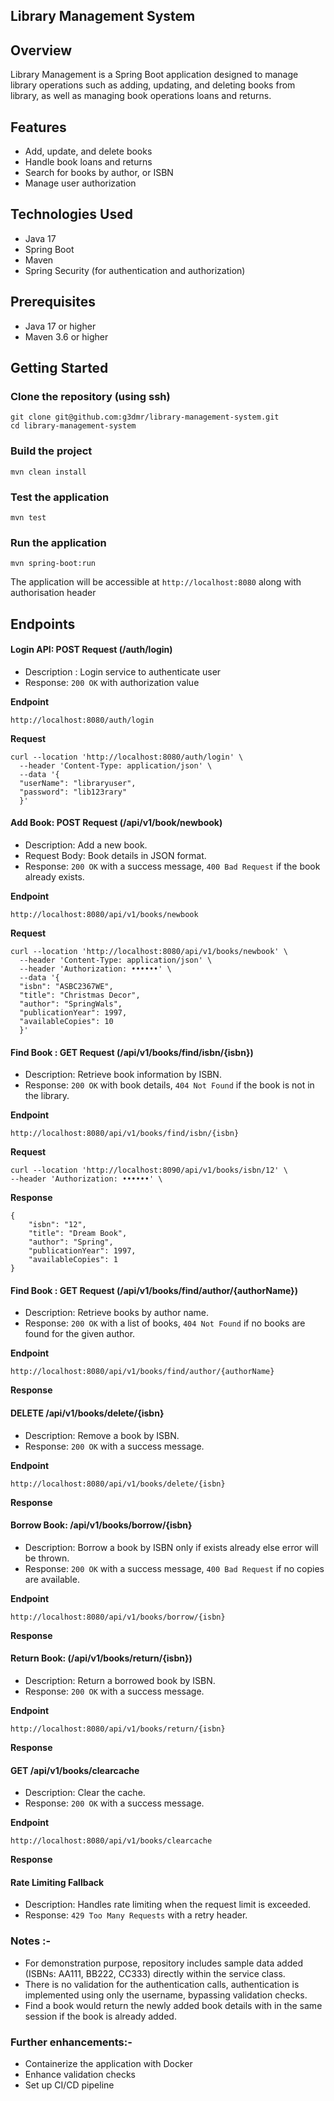 ## Library Management System

## Overview
Library Management is a Spring Boot application designed to manage library operations such as adding, updating, and deleting books from library, as well as managing book operations loans and returns.

## Features
- Add, update, and delete books
- Handle book loans and returns
- Search for books by author, or ISBN
- Manage user authorization

## Technologies Used
- Java 17
- Spring Boot
- Maven
- Spring Security (for authentication and authorization)

## Prerequisites
- Java 17 or higher
- Maven 3.6 or higher

## Getting Started

### Clone the repository (using ssh)
```
git clone git@github.com:g3dmr/library-management-system.git
cd library-management-system
```

### Build the project
```
mvn clean install
```

### Test the application
```
mvn test
```

### Run the application
```
mvn spring-boot:run
```

The application will be accessible at `http://localhost:8080` along with authorisation header

## Endpoints

#### Login API: POST Request (/auth/login)

- Description : Login service to authenticate user
- Response: `200 OK` with authorization value

**Endpoint**
```
http://localhost:8080/auth/login
```
**Request**

```
curl --location 'http://localhost:8080/auth/login' \
  --header 'Content-Type: application/json' \
  --data '{
  "userName": "libraryuser",
  "password": "lib123rary"
  }'
```

#### Add Book: POST Request (/api/v1/book/newbook)
- Description: Add a new book.
- Request Body: Book details in JSON format.
- Response: `200 OK` with a success message, `400 Bad Request` if the book already exists. 

**Endpoint**
```
http://localhost:8080/api/v1/books/newbook
```

**Request**

```
curl --location 'http://localhost:8080/api/v1/books/newbook' \
  --header 'Content-Type: application/json' \
  --header 'Authorization: ••••••' \
  --data '{
  "isbn": "ASBC2367WE",
  "title": "Christmas Decor",
  "author": "SpringWals",
  "publicationYear": 1997,
  "availableCopies": 10
  }'
```

#### Find Book :  GET Request (/api/v1/books/find/isbn/{isbn})   
- Description: Retrieve book information by ISBN.
- Response: `200 OK` with book details, `404 Not Found` if the book is not in the library.

**Endpoint**
```
http://localhost:8080/api/v1/books/find/isbn/{isbn}
```
**Request**

```
curl --location 'http://localhost:8090/api/v1/books/isbn/12' \
--header 'Authorization: ••••••' \
```
**Response**
```
{
    "isbn": "12",
    "title": "Dream Book",
    "author": "Spring",
    "publicationYear": 1997,
    "availableCopies": 1
}
```
#### Find Book : GET Request (/api/v1/books/find/author/{authorName})
- Description: Retrieve books by author name.
- Response: `200 OK` with a list of books, `404 Not Found` if no books are found for the given author.

**Endpoint**

```
http://localhost:8080/api/v1/books/find/author/{authorName}
```

**Response**

#### DELETE /api/v1/books/delete/{isbn}
- Description: Remove a book by ISBN.
- Response: `200 OK` with a success message.

**Endpoint**

```
http://localhost:8080/api/v1/books/delete/{isbn}
```
**Response**

#### Borrow Book: /api/v1/books/borrow/{isbn}
- Description: Borrow a book by ISBN only if exists already else error will be thrown.
- Response: `200 OK` with a success message, `400 Bad Request` if no copies are available.

**Endpoint**

```
http://localhost:8080/api/v1/books/borrow/{isbn}
```
**Response**

#### Return Book: (/api/v1/books/return/{isbn})
- Description: Return a borrowed book by ISBN.
- Response: `200 OK` with a success message.

**Endpoint**

```
http://localhost:8080/api/v1/books/return/{isbn}
```
**Response**

#### GET /api/v1/books/clearcache
- Description: Clear the cache.
- Response: `200 OK` with a success message.

**Endpoint**

```
http://localhost:8080/api/v1/books/clearcache
```
**Response**

#### Rate Limiting Fallback
- Description: Handles rate limiting when the request limit is exceeded.
- Response: `429 Too Many Requests` with a retry header.

### Notes :-
- For demonstration purpose, repository includes sample data added (ISBNs: AA111, BB222, CC333) directly within the service class.
- There is no validation for the authentication calls, authentication is implemented using only the username, bypassing validation checks.
- Find a book would return the newly added book details with in the same session if the book is already added.

### Further enhancements:-
- Containerize the application with Docker
- Enhance validation checks
- Set up CI/CD pipeline